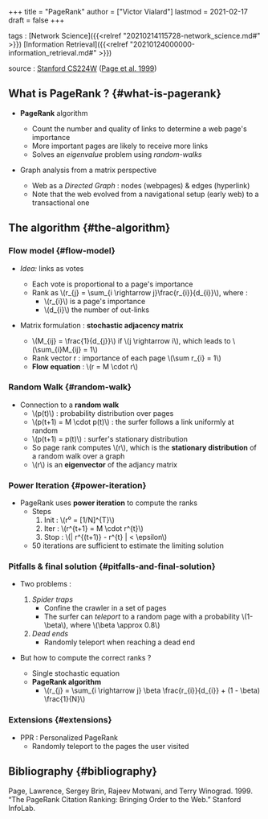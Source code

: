 +++
title = "PageRank"
author = ["Victor Vialard"]
lastmod = 2021-02-17
draft = false
+++

tags
: [Network Science]({{<relref "20210214115728-network_science.md#" >}}) [Information Retrieval]({{<relref "20210124000000-information_retrieval.md#" >}})

source
: [Stanford CS224W](http://web.stanford.edu/class/cs224w/) ([Page et al. 1999](#org9ca42bc))


## What is PageRank ? {#what-is-pagerank}

-   **PageRank** algorithm
    -   Count the number and quality of links to determine a web page's importance
    -   More important pages are likely to receive more links
    -   Solves an _eigenvalue_ problem using _random-walks_

-   Graph analysis from a matrix perspective
    -   Web as a _Directed Graph_ : nodes (webpages) & edges (hyperlink)
    -   Note that the web evolved from a navigational setup (early web) to a transactional one


## The algorithm {#the-algorithm}


### Flow model {#flow-model}

-   _Idea:_ links as votes
    -   Each vote is proportional to a page's importance
    -   Rank as \\(r\_{j} = \sum\_{i \rightarrow j}\frac{r\_{i}}{d\_{i}}\\), where :
        -   \\(r\_{i}\\) is a page's importance
        -   \\(d\_{i}\\) the number of out-links

-   Matrix formulation : **stochastic adjacency matrix**
    -   \\(M\_{ij} = \frac{1}{d\_{j}}\\) if \\(j \rightarrow i\\), which leads to \\(\sum\_{i}M\_{ij} = 1\\)
    -   Rank vector r : importance of each page \\(\sum r\_{i} = 1\\)
    -   **Flow equation** : \\(r = M \cdot r\\)


### Random Walk {#random-walk}

-   Connection to a **random walk**
    -   \\(p(t)\\) : probability distribution over pages
    -   \\(p(t+1) = M \cdot p(t)\\) : the surfer follows a link uniformly at random
    -   \\(p(t+1) = p(t)\\) : surfer's stationary distribution
    -   So page rank computes \\(r\\), which is the **stationary distribution** of a random walk over a graph
    -   \\(r\\) is an **eigenvector** of the adjancy matrix


### Power Iteration {#power-iteration}

-   PageRank uses **power iteration** to compute the ranks
    -   Steps
        1.  Init : \\(r⁰ = [1/N]^{T}\\)
        2.  Iter : \\(r^{t+1} = M \cdot r^{t}\\)
        3.  Stop : \\(| r^{(t+1)} - r^{t} | < \epsilon\\)
    -   50 iterations are sufficient to estimate the limiting solution


### Pitfalls & final solution {#pitfalls-and-final-solution}

-   Two problems :
    1.  _Spider traps_
        -   Confine the crawler in a set of pages
        -   The surfer can _teleport_ to a random page with a probability \\(1-\beta\\), where \\(\beta \approx 0.8\\)
    2.  _Dead ends_
        -   Randomly teleport when reaching a dead end

-   But how to compute the correct ranks ?
    -   Single stochastic equation
    -   **PageRank algorithm**
        -   \\(r\_{j} = \sum\_{i \rightarrow j} \beta \frac{r\_{i}}{d\_{i}} + (1 - \beta) \frac{1}{N}\\)


### Extensions {#extensions}

-   PPR : Personalized PageRank
    -   Randomly teleport to the pages the user visited


## Bibliography {#bibliography}

<a id="org9ca42bc"></a>Page, Lawrence, Sergey Brin, Rajeev Motwani, and Terry Winograd. 1999. “The PageRank Citation Ranking: Bringing Order to the Web.” Stanford InfoLab.
